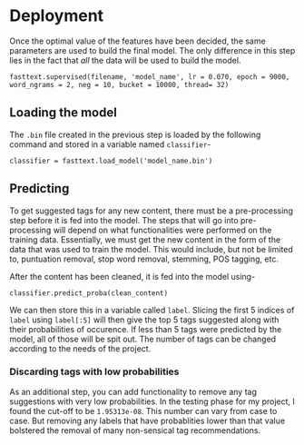 # Deployment

Once the optimal value of the features have been decided, the same parameters are used to build the final model.
The only difference in this step lies in the fact that _all_ the data will be used to build the model.

```
fasttext.supervised(filename, 'model_name', lr = 0.070, epoch = 9000, word_ngrams = 2, neg = 10, bucket = 10000, thread= 32)
```
## Loading the model
The `.bin` file created in the previous step is loaded by the following command and stored in a variable named `classifier`-
```
classifier = fasttext.load_model('model_name.bin')
```

## Predicting
To get suggested tags for any new content, there must be a pre-processing step before it is fed into the model.
The steps that will go into pre-processing will depend on what functionalities were performed on the training data.
Essentially, we must get the new content in the form of the data that was used to train the model.
This would include, but not be limited to, puntuation removal, stop word removal, stemming, POS tagging, etc.

After the content has been cleaned, it is fed into the model using-
```
classifier.predict_proba(clean_content)
```
We can then store this in a variable called `label`. 
Slicing the first 5 indices of `label` using `label[:5]` will then give the top 5 tags suggested along with their probabilities of occurence. If less than 5 tags were predicted by the model, all of those will be spit out. The number of tags can be changed according to the needs of the project.

### Discarding tags with low probabilities
As an additional step, you can add functionality to remove any tag suggestions with very low probabilities. In the testing phase for my project, I found the cut-off to be `1.95313e-08`. This number can vary from case to case. But removing any labels that have probablities lower than that value bolstered the removal of many non-sensical tag recommendations. 
